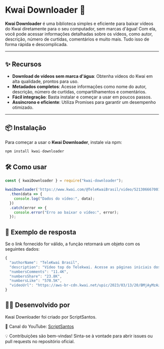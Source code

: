 # Kwai Downloader 🚀

**Kwai Downloader** é uma biblioteca simples e eficiente para baixar vídeos do Kwai diretamente para o seu computador, sem marcas d'água! Com ela, você pode acessar informações detalhadas sobre os vídeos, como autor, descrição, número de curtidas, comentários e muito mais. Tudo isso de forma rápida e descomplicada.

---

## ✨ Recursos

- **Download de vídeos sem marca d'água**: Obtenha vídeos do Kwai em alta qualidade, prontos para uso.
- **Metadados completos**: Acesse informações como nome do autor, descrição, número de curtidas, compartilhamentos e comentários.
- **Fácil integração**: Basta instalar e começar a usar em poucos passos.
- **Assíncrono e eficiente**: Utiliza Promises para garantir um desempenho otimizado.

---

## 📦 Instalação

Para começar a usar o **Kwai Downloader**, instale via npm:

```js
npm install kwai-downloader
```

## 🛠️ Como usar

```js
const { kwaiDownloader } = require("kwai-downloader");

kwaiDownloader('https://www.kwai.com/@TeleKwaiBrasil/video/5213066670017241078')
  .then(data => {
    console.log("Dados do vídeo:", data);
  })
  .catch(error => {
    console.error("Erro ao baixar o vídeo:", error);
  });
```

## 📄 Exemplo de resposta

Se o link fornecido for válido, a função retornará um objeto com os seguintes dados:

```js
{
  "authorName": "TeleKwai Brasil",
  "description": "Vídeo top do Telekwai. Acesse as páginas iniciais dos nossos criadores para ver mais vídeos legais! #telekwai @Reino do Lucas(O150001370819313)",
  "numbersComments": "11.4K",
  "numbersShare": "23.8K",
  "numbersLike": "570.5K",
  "videoUrl": "https://aws-br-cdn.kwai.net/upic/2023/03/13/20/BMjAyMzAzMTMyMDUxNTFfMTUwMDAxMDE0ODEwNjcwXzE1MDEwMjM4OTg3MTkxNl8xXzM=_b_B80a0d094dcd7949f1897a4fc080fb151.mp4?tag=1-1739833596-s-0-a9pt9tqvke-5fa52fd064aad11f"
}
```

## 👨‍💻 Desenvolvido por

Kwai Downloader foi criado por ScriptSantos.

📌 Canal do YouTube:  [ScriptSantos](https://www.youtube.com/@ScriptSantos?sub_confirmation=1)

💡 Contribuições são bem-vindas! Sinta-se à vontade para abrir issues ou pull requests no repositório oficial.